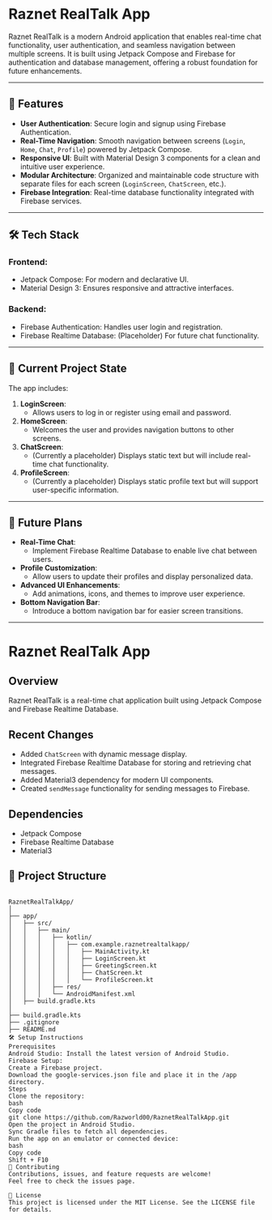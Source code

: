 # Raznet RealTalk App

Raznet RealTalk is a modern Android application that enables real-time chat functionality, user authentication, and seamless navigation between multiple screens. It is built using Jetpack Compose and Firebase for authentication and database management, offering a robust foundation for future enhancements.

---

## 📱 Features
- **User Authentication**: Secure login and signup using Firebase Authentication.
- **Real-Time Navigation**: Smooth navigation between screens (`Login`, `Home`, `Chat`, `Profile`) powered by Jetpack Compose.
- **Responsive UI**: Built with Material Design 3 components for a clean and intuitive user experience.
- **Modular Architecture**: Organized and maintainable code structure with separate files for each screen (`LoginScreen`, `ChatScreen`, etc.).
- **Firebase Integration**: Real-time database functionality integrated with Firebase services.

---

## 🛠️ Tech Stack
### **Frontend**:
- Jetpack Compose: For modern and declarative UI.
- Material Design 3: Ensures responsive and attractive interfaces.

### **Backend**:
- Firebase Authentication: Handles user login and registration.
- Firebase Realtime Database: (Placeholder) For future chat functionality.

---

## 🔨 Current Project State
The app includes:
1. **LoginScreen**:
    - Allows users to log in or register using email and password.
2. **HomeScreen**:
    - Welcomes the user and provides navigation buttons to other screens.
3. **ChatScreen**:
    - (Currently a placeholder) Displays static text but will include real-time chat functionality.
4. **ProfileScreen**:
    - (Currently a placeholder) Displays static profile text but will support user-specific information.

---

## 🚀 Future Plans
- **Real-Time Chat**:
    - Implement Firebase Realtime Database to enable live chat between users.
- **Profile Customization**:
    - Allow users to update their profiles and display personalized data.
- **Advanced UI Enhancements**:
    - Add animations, icons, and themes to improve user experience.
- **Bottom Navigation Bar**:
    - Introduce a bottom navigation bar for easier screen transitions.

---

# Raznet RealTalk App

## Overview
Raznet RealTalk is a real-time chat application built using Jetpack Compose and Firebase Realtime Database.

## Recent Changes
- Added `ChatScreen` with dynamic message display.
- Integrated Firebase Realtime Database for storing and retrieving chat messages.
- Added Material3 dependency for modern UI components.
- Created `sendMessage` functionality for sending messages to Firebase.

## Dependencies
- Jetpack Compose
- Firebase Realtime Database
- Material3









## 📂 Project Structure
```plaintext

RaznetRealTalkApp/
│
├── app/
│   ├── src/
│   │   ├── main/
│   │   │   ├── kotlin/
│   │   │   │   ├── com.example.raznetrealtalkapp/
│   │   │   │   │   ├── MainActivity.kt
│   │   │   │   │   ├── LoginScreen.kt
│   │   │   │   │   ├── GreetingScreen.kt
│   │   │   │   │   ├── ChatScreen.kt
│   │   │   │   │   └── ProfileScreen.kt
│   │   │   ├── res/
│   │   │   └── AndroidManifest.xml
│   ├── build.gradle.kts
│
├── build.gradle.kts
├── .gitignore
├── README.md
🛠️ Setup Instructions
Prerequisites
Android Studio: Install the latest version of Android Studio.
Firebase Setup:
Create a Firebase project.
Download the google-services.json file and place it in the /app directory.
Steps
Clone the repository:
bash
Copy code
git clone https://github.com/Razworld00/RaznetRealTalkApp.git
Open the project in Android Studio.
Sync Gradle files to fetch all dependencies.
Run the app on an emulator or connected device:
bash
Copy code
Shift + F10
🤝 Contributing
Contributions, issues, and feature requests are welcome!
Feel free to check the issues page.

📜 License
This project is licensed under the MIT License. See the LICENSE file for details.

